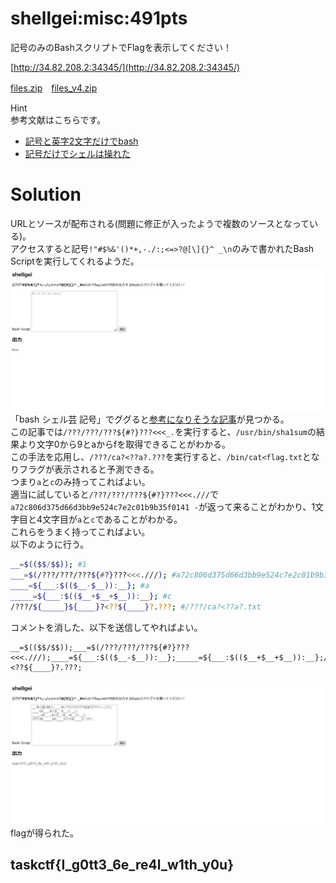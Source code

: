 # shellgei:misc:491pts
記号のみのBashスクリプトでFlagを表示してください！  

[http://34.82.208.2:34345/](http://34.82.208.2:34345/)  

[files.zip](files.zip)　[files_v4.zip](files_v4.zip)  

Hint  
参考文献はこちらです。  
- [記号と英字2文字だけでbash](https://www.ryotosaito.com/blog/?p=178)  
- [記号だけでシェルは操れた](https://www.ryotosaito.com/blog/?p=194)  

# Solution
URLとソースが配布される(問題に修正が入ったようで複数のソースとなっている)。  
アクセスすると記号`!"#$%&'()*+,-./:;<=>?@[\]{}^ _\n`のみで書かれたBash Scriptを実行してくれるようだ。  
![site.png](site/site.png)  
「bash シェル芸 記号」でググると[参考になりそうな記事](https://gist.github.com/greymd/455a13bb6f757c5ccd00bfb155d525e2)が見つかる。  
この記事では`/???/???/???${#?}???<<<_.`を実行すると、`/usr/bin/sha1sum`の結果より文字0から9とaからfを取得できることがわかる。  
この手法を応用し、`/???/ca?<??a?.???`を実行すると、`/bin/cat<flag.txt`となりフラグが表示されると予測できる。  
つまり`a`と`c`のみ持ってこればよい。  
適当に試していると`/???/???/???${#?}???<<<.///`で`a72c806d375d66d3bb9e524c7e2c01b9b35f0141 -`が返って来ることがわかり、1文字目と4文字目が`a`と`c`であることがわかる。  
これらをうまく持ってこればよい。  
以下のように行う。  
```bash
__=$(($$/$$)); #1
___=$(/???/???/???${#?}???<<<.///); #a72c806d375d66d3bb9e524c7e2c01b9b35f0141 -
____=${___:$(($__-$__)):__}; #a
_____=${___:$(($__+$__+$__)):__}; #c
/???/${_____}${____}?<??${____}?.???; #/???/ca?<??a?.txt
```
コメントを消した、以下を送信してやればよい。  
```
__=$(($$/$$));___=$(/???/???/???${#?}???<<<.///);____=${___:$(($__-$__)):__};_____=${___:$(($__+$__+$__)):__};/???/${_____}${____}?<??${____}?.???;
```
![flag.png](site/flag.png)  
flagが得られた。  

## taskctf{I_g0tt3_6e_re4l_w1th_y0u}